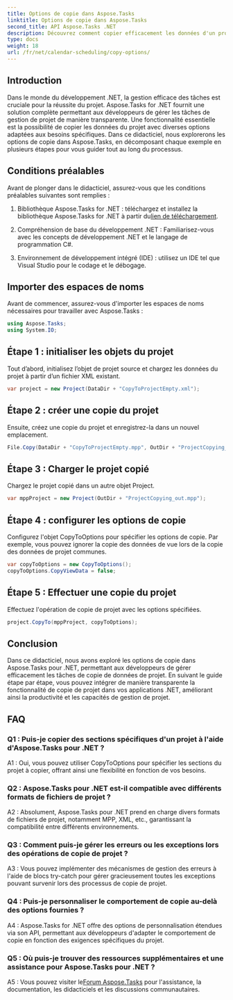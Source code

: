 ```yaml
---
title: Options de copie dans Aspose.Tasks
linktitle: Options de copie dans Aspose.Tasks
second_title: API Aspose.Tasks .NET
description: Découvrez comment copier efficacement les données d'un projet à l'aide d'Aspose.Tasks pour .NET. Améliorez vos applications .NET avec de puissantes fonctionnalités de gestion de projet.
type: docs
weight: 18
url: /fr/net/calendar-scheduling/copy-options/
---
```

## Introduction

Dans le monde du développement .NET, la gestion efficace des tâches est cruciale pour la réussite du projet. Aspose.Tasks for .NET fournit une solution complète permettant aux développeurs de gérer les tâches de gestion de projet de manière transparente. Une fonctionnalité essentielle est la possibilité de copier les données du projet avec diverses options adaptées aux besoins spécifiques. Dans ce didacticiel, nous explorerons les options de copie dans Aspose.Tasks, en décomposant chaque exemple en plusieurs étapes pour vous guider tout au long du processus.

## Conditions préalables

Avant de plonger dans le didacticiel, assurez-vous que les conditions préalables suivantes sont remplies :

1.  Bibliothèque Aspose.Tasks for .NET : téléchargez et installez la bibliothèque Aspose.Tasks for .NET à partir du[lien de téléchargement](https://releases.aspose.com/tasks/net/).
   
2. Compréhension de base du développement .NET : Familiarisez-vous avec les concepts de développement .NET et le langage de programmation C#.

3. Environnement de développement intégré (IDE) : utilisez un IDE tel que Visual Studio pour le codage et le débogage.

## Importer des espaces de noms

Avant de commencer, assurez-vous d'importer les espaces de noms nécessaires pour travailler avec Aspose.Tasks :

```csharp
using Aspose.Tasks;
using System.IO;


```

## Étape 1 : initialiser les objets du projet

Tout d’abord, initialisez l’objet de projet source et chargez les données du projet à partir d’un fichier XML existant.

```csharp
var project = new Project(DataDir + "CopyToProjectEmpty.xml");
```

## Étape 2 : créer une copie du projet

Ensuite, créez une copie du projet et enregistrez-la dans un nouvel emplacement.

```csharp
File.Copy(DataDir + "CopyToProjectEmpty.mpp", OutDir + "ProjectCopying_out.mpp", true);
```

## Étape 3 : Charger le projet copié

Chargez le projet copié dans un autre objet Project.

```csharp
var mppProject = new Project(OutDir + "ProjectCopying_out.mpp");
```

## Étape 4 : configurer les options de copie

Configurez l'objet CopyToOptions pour spécifier les options de copie. Par exemple, vous pouvez ignorer la copie des données de vue lors de la copie des données de projet communes.

```csharp
var copyToOptions = new CopyToOptions();
copyToOptions.CopyViewData = false;
```

## Étape 5 : Effectuer une copie du projet

Effectuez l'opération de copie de projet avec les options spécifiées.

```csharp
project.CopyTo(mppProject, copyToOptions);
```

## Conclusion

Dans ce didacticiel, nous avons exploré les options de copie dans Aspose.Tasks pour .NET, permettant aux développeurs de gérer efficacement les tâches de copie de données de projet. En suivant le guide étape par étape, vous pouvez intégrer de manière transparente la fonctionnalité de copie de projet dans vos applications .NET, améliorant ainsi la productivité et les capacités de gestion de projet.

## FAQ

### Q1 : Puis-je copier des sections spécifiques d'un projet à l'aide d'Aspose.Tasks pour .NET ?

A1 : Oui, vous pouvez utiliser CopyToOptions pour spécifier les sections du projet à copier, offrant ainsi une flexibilité en fonction de vos besoins.

### Q2 : Aspose.Tasks pour .NET est-il compatible avec différents formats de fichiers de projet ?

A2 : Absolument, Aspose.Tasks pour .NET prend en charge divers formats de fichiers de projet, notamment MPP, XML, etc., garantissant la compatibilité entre différents environnements.

### Q3 : Comment puis-je gérer les erreurs ou les exceptions lors des opérations de copie de projet ?

A3 : Vous pouvez implémenter des mécanismes de gestion des erreurs à l'aide de blocs try-catch pour gérer gracieusement toutes les exceptions pouvant survenir lors des processus de copie de projet.

### Q4 : Puis-je personnaliser le comportement de copie au-delà des options fournies ?

A4 : Aspose.Tasks for .NET offre des options de personnalisation étendues via son API, permettant aux développeurs d'adapter le comportement de copie en fonction des exigences spécifiques du projet.

### Q5 : Où puis-je trouver des ressources supplémentaires et une assistance pour Aspose.Tasks pour .NET ?

 A5 : Vous pouvez visiter le[Forum Aspose.Tasks](https://forum.aspose.com/c/tasks/15) pour l'assistance, la documentation, les didacticiels et les discussions communautaires.